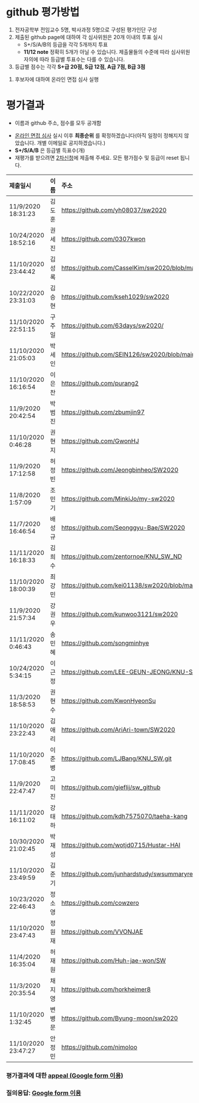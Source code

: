 # github 평가방법
1. 전자공학부 전임교수 5명, 박사과정 5명으로 구성된 평가인단 구성
1. 제출된 github page에 대하여 각 심사위원은 20개 이내의 투표 실시
   * S+/S/A/B의 등급을 각각 5개까지 투표
   * __11/12 note__ 정확히 5개가 아닐 수 있습니다. 제출물들의 수준에 따라 심사위원 자의에 따라 등급별 투표수는 다를 수 있습니다.
1. 등급별 점수는 각각 __S+급 20점, S급 12점, A급 7점, B급 3점__
<!-- 1. 투표에 의해 부여된 점수를 합하여 내림차순으로 정렬하고 순위 결정 -->
1. 후보자에 대하여 온라인 면접 심사 실행

# 평가결과
* 이름과 github 주소, 점수를 모두 공개함 
<!-- * 예시입니다. 평가를 마치면 업데이트될 예정입니다. -->
<!-- * 점수 순으로 정렬하겠습니다. -->
* [온라인 면접 심사](evaluation2.md) 실시 이후 __최종순위__ 를 확정하겠습니다(아직 일정이 정해지지 않았습니다. 개별 이메일로 공지하겠습니다.)
* __S+/S/A/B__ 은 등급별 득표수(개)
* 재평가를 받으려면 [2차신청](submission.md)에 제출해 주세요. 모든 평가점수 및 등급이 reset 됩니다.

| 제출일시 | 이름 | 주소 | S+ | S | A | B | 점수 | __순위__ | __등급__ | 
|:---|:---|:---|---:|---:|---:|---:|---:|---:|:---:|
| 11/9/2020  18:31:23   | 김도훈        | https://github.com/yh08037/sw2020                             |9      |0      |1      |0      |187    |1      |1등급|
| 10/24/2020 18:52:16   | 권세진        | https://github.com/0307kwon                                   |6      |4      |0      |0      |171    |2      |1등급|
| 11/10/2020 23:44:42   | 김성록        | https://github.com/CasselKim/sw2020/blob/main/Summary.md      |8      |0      |1      |1      |170    |3      |1등급|
| 10/22/2020 23:31:03   | 김승현        | https://github.com/kseh1029/sw2020                            |6      |1      |2      |1      |147    |4      |2등급|
| 11/10/2020 22:51:15   | 구주일        | https://github.com/63days/sw2020/                             |4      |4      |2      |0      |142    |5      |2등급|
| 11/10/2020 21:05:03   | 박세인        | https://github.com/SEIN126/sw2020/blob/main/Summary.md        |3      |6      |1      |0      |139    |6      |2등급|
| 11/10/2020 16:16:54   | 이은찬        | https://github.com/purang2                                    |4      |3      |3      |0      |137    |7      |2등급|
| 11/9/2020  20:42:54   | 박범진        | https://github.com/zbumjin97                                  |3      |5      |2      |0      |134    |8      |2등급|
| 11/10/2020  0:46:28   | 권현지        | https://github.com/GwonHJ                                     |3      |4      |2      |0      |122    |9      |3등급|
| 11/9/2020  17:12:58   | 허정빈        | https://github.com/Jeongbinheo/SW2020                         |0      |10     |0      |0      |120    |10     |3등급|
| 11/8/2020   1:57:09   | 조민기        | https://github.com/MinkiJo/my-sw2020                          |1      |7      |2      |0      |118    |11     |3등급|
| 11/7/2020  16:46:54   | 배성규        | https://github.com/Seonggyu-Bae/SW2020                        |0      |6      |4      |0      |100    |12     |3등급|
| 11/11/2020 16:18:33   | 김희수        | https://github.com/zentornoe/KNU_SW_ND                        |0      |3      |5      |2      |94     |13     |3등급|
| 11/10/2020 18:00:39   | 최강민        | https://github.com/kei01138/sw2020/blob/main/summary.md       |3      |0      |2      |1      |77     |14     |3등급|
| 11/9/2020  21:57:34   | 강권우        | https://github.com/kunwoo3121/sw2020                          |0      |1      |6      |3      |63     |15     |4등급|
| 11/11/2020  0:46:43   | 송민혜        | https://github.com/songminhye                                 |0      |0      |6      |1      |60     |16     |4등급|
| 10/24/2020  5:34:15   | 이근정        | https://github.com/LEE-GEUN-JEONG/KNU-SW                      |0      |1      |3      |3      |59     |17     |4등급|
| 11/3/2020  18:58:53   | 권현수        | https://github.com/KwonHyeonSu                                |0      |2      |2      |6      |56     |18     |4등급|
| 11/10/2020 23:22:43   | 김애리        | https://github.com/AriAri-town/SW2020                         |0      |0      |6      |4      |54     |19     |4등급|
| 11/10/2020 17:08:45   | 이준병        | https://github.com/LJBang/KNU_SW.git                          |0      |3      |1      |3      |52     |20     |4등급|
| 11/9/2020  22:47:47   | 고미진        | https://github.com/gieflij/sw_github                          |0      |1      |2      |6      |44     |21     |4등급|
| 11/11/2020 16:11:02   | 강태하        | https://github.com/kdh7575070/taeha-kang                      |0      |0      |2      |6      |42     |22     |4등급|
| 10/30/2020 21:02:45   | 박재성        | https://github.com/wotjd0715/Hustar-HAI                       |0      |0      |0      |7      |39     |23     |4등급|
| 11/10/2020 23:49:59   | 김준기        | https://github.com/junhardstudy/swsummaryrepository           |0      |1      |1      |6      |37     |24     |4등급|
| 10/23/2020 22:46:43   | 정소영        | https://github.com/cowzero                                    |0      |0      |3      |2      |34     |25     |4등급|
| 11/10/2020 23:47:43   | 정원재        | https://github.com/VVONJAE                                    |0      |0      |2      |3      |23     |26     |     |
| 11/4/2020  16:35:04   | 허재원        | https://github.com/Huh-jae-won/SW                             |0      |0      |0      |5      |15     |27     |     |
| 11/3/2020  20:35:54   | 채지영        | https://github.com/horkheimer8                                |0      |0      |1      |1      |10     |28     |     |
| 11/10/2020  1:32:45   | 변병문        | https://github.com/Byung-moon/sw2020                          |0      |0      |1      |1      |10     |28     |     |
| 11/10/2020 23:47:27   | 안정민        | https://github.com/nimoloo                                    |0      |0      |0      |1      |3      |30     |     |




<!-- ### 참고: [2019년 평가 우수 github list](example_submissions_2019.md) -->
### 평가결과에 대한 [appeal (Google form 이용)](https://docs.google.com/forms/d/e/1FAIpQLScZYCGBLcq8zOybtAGVubsTtUArOP7mBwHj64DF6p1cZoDF2Q/viewform?usp=sf_link)
### 질의응답: [Google form 이용](https://docs.google.com/forms/d/e/1FAIpQLSdN5AtF8bDQDJN3Vh896W_iKJfcE2RMJBCAl9A69kzLvkrcow/viewform?usp=sf_link)
